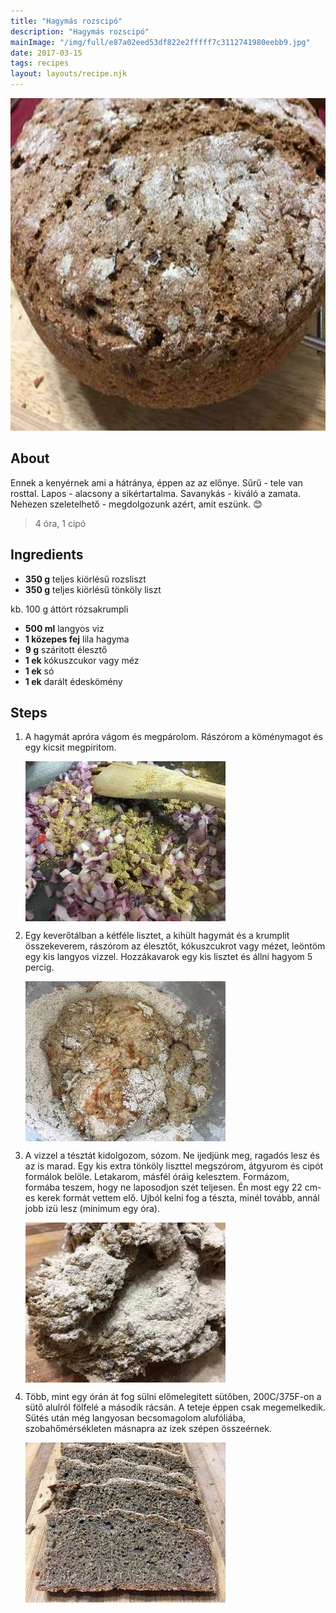 ```yaml
---
title: "Hagymás rozscipó"
description: "Hagymás rozscipó"
mainImage: "/img/full/e87a02eed53df822e2fffff7c3112741980eebb9.jpg"
date: 2017-03-15
tags: recipes
layout: layouts/recipe.njk
---
```

                            
<p align="center"><a href="https://cookpad.com/hu/receptek/2234764-hagymas-rozscipo" rel="Recipe source page"><img width="751" height="532" src="/img/full/e87a02eed53df822e2fffff7c3112741980eebb9.jpg"/></a></p>

## About
<p class="mb-sm">Ennek a kenyérnek ami a hátránya, éppen az az  előnye. Sűrű - tele van rosttal. Lapos - alacsony a sikértartalma. Savanykás - kiváló a zamata. Nehezen szeletelhető - megdolgozunk azért, amit eszünk. 😊</p>

> 4 óra, 1 cipó 

## Ingredients
* **350 g** teljes kiörlésű rozsliszt
* **350 g** teljes kiörlésű tönköly liszt

kb. 100 g áttört rózsakrumpli
* **500 ml** langyos viz
* **1 közepes fej** lila hagyma
* **9 g** száritott élesztő
* **1 ek** kókuszcukor vagy méz
* **1 ek** só
* **1 ek** darált édeskömény

## Steps

1. A hagymát apróra vágom és megpárolom. Rászórom a köménymagot és egy kicsit megpiritom.
 
    <p><img width="320" height="256" align="left" src="/img/full/35d4153c93d701b7ccb7d4dd33365979b6a9e778.jpg"/></p><div style="clear: both"/>

2. Egy keverőtálban a kétféle lisztet, a kihült hagymát és a krumplit összekeverem, rászórom az élesztőt, kókuszcukrot vagy mézet, leöntöm egy kis langyos vizzel. Hozzákavarok egy kis lisztet és állni hagyom 5 percig.
 
    <p><img width="320" height="256" align="left" src="/img/full/a31862475150074941ddf510f7485a68cc272453.jpg"/></p><div style="clear: both"/>

3. A vizzel a tésztát kidolgozom, sózom. Ne ijedjünk meg, ragadós lesz és az is marad. Egy kis extra tönköly liszttel megszórom, átgyurom és cipót formálok belöle. Letakarom, másfél óráig kelesztem. Formázom, formába teszem, hogy ne laposodjon szét teljesen. Én most egy 22 cm-es kerek formát vettem elő. Ujból kelni fog a tészta, minél tovább, annál jobb izü lesz (minimum egy óra).
 
    <p><img width="320" height="256" align="left" src="/img/full/5a9796f2f56010e089962c2e808e9cf714775235.jpg"/></p><div style="clear: both"/>

4. Több, mint egy órán át fog sülni előmelegitett sütőben, 200C/375F-on a sütő alulról fölfelé a második rácsán. A teteje éppen csak megemelkedik. Sütés után még langyosan becsomagolom alufóliába, szobahőmérsékleten másnapra az izek szépen összeérnek.
 
    <p><img width="320" height="256" align="left" src="/img/full/95c924f6b8af285febd4effa21057c262ca37837.jpg"/></p><div style="clear: both"/>

